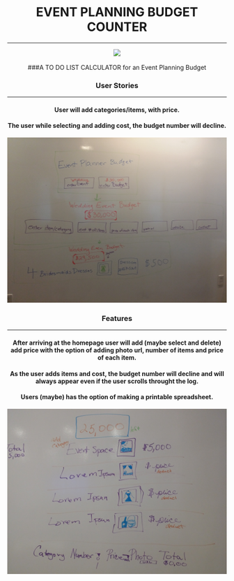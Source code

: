 # <center> EVENT PLANNING BUDGET COUNTER
---
<center><img src="http://234v6f3f0tjn3jq4mv5l5ih5lc.wpengine.netdna-cdn.com/wp-content/themes/Feasts_of_Fancy_v1/img/aboutvenue.png">

###A TO DO LIST CALCULATOR for an  Event Planning Budget  

### <center> User Stories
---

#### User will add categories/items, with price.
#### The user while selecting and adding cost, the budget number will decline.

<center><img src="/20150602_172217.jpg" width='900'>


### <center> Features
---

#### After arriving at the homepage user will add (maybe select and delete) add price with the option of adding photo url, number of items and price of each item.

#### As the user adds items and cost, the budget number will decline and will always appear even if the user scrolls throught the log.

#### Users (maybe) has the option of  making a printable spreadsheet.

<center><img src="/20150602_150610.jpg" width='700'>


```
